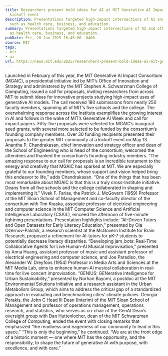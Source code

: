 ```yaml
---
title: Researchers present bold ideas for AI at MIT Generative AI Impact Consortium
  kickoff event
description: Presentations targeted high-impact intersections of AI and other areas,
  such as health care, business, and education.
summary: Presentations targeted high-impact intersections of AI and other areas, such
  as health care, business, and education.
pubDate: Fri, 20 Jun 2025 16:45:00 -0400
source: MIT
tags:
- mit
- ai
url: https://news.mit.edu/2025/researchers-present-bold-ideas-ai-mit-generative-ai-impact-consortium-event-0620
---
```


Launched in February of this year, the MIT Generative AI Impact Consortium (MGAIC), a presidential initiative led by MIT’s Office of Innovation and Strategy and administered by the MIT Stephen A. Schwarzman College of Computing, issued a call for proposals, inviting researchers from across MIT to submit ideas for innovative projects studying high-impact uses of generative AI models.
The call received 180 submissions from nearly 250 faculty members, spanning all of MIT’s five schools and the college. The overwhelming response across the Institute exemplifies the growing interest in AI and follows in the wake of MIT’s Generative AI Week and call for impact papers. Fifty-five proposals were selected for MGAIC’s inaugural seed grants, with several more selected to be funded by the consortium’s founding company members.
Over 30 funding recipients presented their proposals to the greater MIT community at a kickoff event on May 13. Anantha P. Chandrakasan, chief innovation and strategy officer and dean of the School of Engineering who is head of the consortium, welcomed the attendees and thanked the consortium’s founding industry members.
“The amazing response to our call for proposals is an incredible testament to the energy and creativity that MGAIC has sparked at MIT. We are especially grateful to our founding members, whose support and vision helped bring this endeavor to life,” adds Chandrakasan. “One of the things that has been most remarkable about MGAIC is that this is a truly cross-Institute initiative. Deans from all five schools and the college collaborated in shaping and implementing it.”
Vivek F. Farias, the Patrick J. McGovern (1959) Professor at the MIT Sloan School of Management and co-faculty director of the consortium with Tim Kraska, associate professor of electrical engineering and computer science in the MIT Computer Science and Artificial Intelligence Laboratory (CSAIL), emceed the afternoon of five-minute lightning presentations.
Presentation highlights include:
“AI-Driven Tutors and Open Datasets for Early Literacy Education,” presented by Ola Ozernov-Palchik, a research scientist at the McGovern Institute for Brain Research, proposed a refinement for AI-tutors for pK-7 students to potentially decrease literacy disparities.
“Developing jam_bots: Real-Time Collaborative Agents for Live Human-AI Musical Improvisation,” presented by Anna Huang, assistant professor of music and assistant professor of electrical engineering and computer science, and Joe Paradiso, the Alexander W. Dreyfoos (1954) Professor in Media Arts and Sciences at the MIT Media Lab, aims to enhance human-AI musical collaboration in real-time for live concert improvisation.
“GENIUS: GENerative Intelligence for Urban Sustainability,” presented by Norhan Bayomi, a postdoc at the MIT Environmental Solutions Initiative and a research assistant in the Urban Metabolism Group, which aims to address the critical gap of a standardized approach in evaluating and benchmarking cities’ climate policies.
Georgia Perakis, the John C Head III Dean (Interim) of the MIT Sloan School of Management and professor of operations management, operations research, and statistics, who serves as co-chair of the GenAI Dean’s oversight group with Dan Huttenlocher, dean of the MIT Schwarzman College of Computing, ended the event with closing remarks that emphasized “the readiness and eagerness of our community to lead in this space.”
“This is only the beginning,” he continued. “We are at the front edge of a historic moment — one where MIT has the opportunity, and the responsibility, to shape the future of generative AI with purpose, with excellence, and with care.”